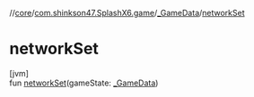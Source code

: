 //[core](../../../index.md)/[com.shinkson47.SplashX6.game](../index.md)/[_GameData](index.md)/[networkSet](network-set.md)

# networkSet

[jvm]\
fun [networkSet](network-set.md)(gameState: [_GameData](index.md))
